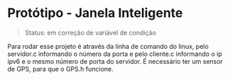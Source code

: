 
<h1> Protótipo -  Janela Inteligente</h1>

>Status: em correção de variável de condição

Para rodar esse projeto é através da linha de comando do linux, pelo servidor.c informando o número da porta e pelo cliente.c informando o ip ipv6 e o mesmo número de porta do servidor.
É necessário ter um sensor de GPS, para que o GPS.h funcione. 
